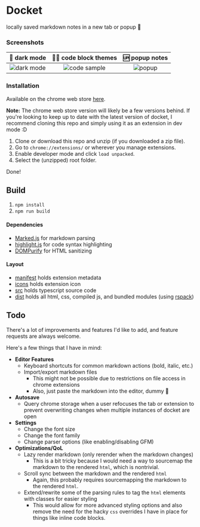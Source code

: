 # Docket
locally saved markdown notes in a new tab or popup 📝

### Screenshots

🌆 dark mode|🧑‍💻 code block themes|🆙 popup notes
:-:|:-:|:-:
![dark mode](https://github.com/LordExodius/docket/assets/26910397/02ab6e49-bba1-4865-b5ed-4724126205cc)|![code sample](https://github.com/LordExodius/docket/assets/26910397/fabc4746-8442-4178-885b-7993fd77f76b)|![popup](https://github.com/LordExodius/docket/assets/26910397/49eb5f93-116d-444f-a9b5-66401d8cf708)

### Installation
Available on the chrome web store [here](http://awwscar.ca/docket/). 

**Note:** The chrome web store version will likely be a few versions behind. If you're looking to keep up to date with the latest version of docket, I recommend cloning this repo and simply using it as an extension in dev mode :D

1. Clone or download this repo and unzip (if you downloaded a zip file).
2. Go to `chrome://extensions/` or wherever you manage extensions.
3. Enable developer mode and click `load unpacked`.
4. Select the (unzipped) root folder.

Done!

## Build
1. `npm install`
3. `npm run build`

#### Dependencies
- [Marked.js](https://github.com/markedjs/marked) for markdown parsing
- [highlight.js](https://highlightjs.org/) for code syntax highlighting
- [DOMPurify](https://github.com/cure53/DOMPurify) for HTML sanitizing


#### Layout
- [manifest](manifest.json) holds extension metadata
- [icons](icons/) holds extension icon
- [src](src/) holds typescript source code
- [dist](dist/) holds all html, css, compiled js, and bundled modules (using [rspack](https://www.rspack.dev/))

## Todo
There's a lot of improvements and features I'd like to add, and feature requests are always welcome. 

Here's a few things that I have in mind:
- **Editor Features**
  - Keyboard shortcuts for common markdown actions (bold, italic, etc.)
  - Import/export markdown files 
    - This might not be possible due to restrictions on file access in chrome extensions
    - Also, just paste the markdown into the editor, dummy 🥱
- **Autosave**
  - Query chrome storage when a user refocuses the tab or extension to prevent overwriting changes when multiple instances of docket are open
- **Settings**
  - Change the font size
  - Change the font family
  - Change parser options (like enabling/disabling GFM)
- **Optimizations/QoL**
  - Lazy render markdown (only rerender when the markdown changes)
    - This is a bit tricky because I would need a way to sourcemap the markdown to the rendered `html`, which is nontrivial.
  - Scroll sync between the markdown and the rendered `html`
    - Again, this probably requires sourcemapping the markdown to the rendered `html`.
  - Extend/rewrite some of the parsing rules to tag the `html` elements with classes for easier styling
    - This would allow for more advanced styling options and also remove the need for the hacky `css` overrides I have in place for things like inline code blocks.
